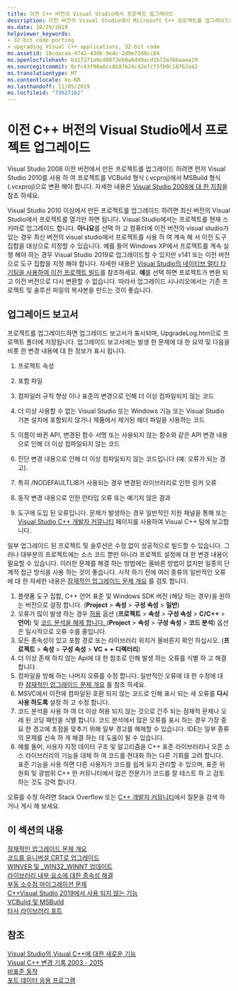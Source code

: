 ```yaml
---
title: 이전 C++ 버전의 Visual Studio에서 프로젝트 업그레이드
description: 이전 버전의 Visual Studio에서 Microsoft C++ 프로젝트를 업그레이드하는 방법.
ms.date: 10/29/2019
helpviewer_keywords:
- 32-bit code porting
- upgrading Visual C++ applications, 32-bit code
ms.assetid: 18cdacaa-4742-43db-9e4c-2d9e73d8cc84
ms.openlocfilehash: b317271a9cd0873e60a6dd9acd1b73a766aaea19
ms.sourcegitcommit: 0cfc43f90a6cc8b97b24c42efcf5fb9c18762a42
ms.translationtype: MT
ms.contentlocale: ko-KR
ms.lasthandoff: 11/05/2019
ms.locfileid: "73627162"
---
```

# <a name="upgrade-c-projects-from-earlier-versions-of-visual-studio"></a>이전 C++ 버전의 Visual Studio에서 프로젝트 업그레이드

Visual Studio 2008 이전 버전에서 만든 프로젝트를 업그레이드 하려면 먼저 Visual Studio 2010를 사용 하 여 프로젝트를 VCBuild 형식 (.vcproj)에서 MSBuild 형식 (.vcxproj)으로 변환 해야 합니다. 자세한 내용은 [Visual Studio 2008에 대 한 지침](use-native-multi-targeting.md#instructions-for-visual-studio-2008)을 참조 하세요.

Visual Studio 2010 이상에서 만든 프로젝트를 업그레이드 하려면 최신 버전의 Visual Studio에서 프로젝트를 열기만 하면 됩니다. Visual Studio에서는 프로젝트를 현재 스키마로 업그레이드 합니다. **아니요**를 선택 하 고 컴퓨터에 이전 버전의 visual studio가 있는 경우 최신 버전의 visual studio에서 프로젝트를 사용 하 여 계속 해 서 이전 도구 집합을 대상으로 지정할 수 있습니다. 예를 들어 Windows XP에서 프로젝트를 계속 실행 해야 하는 경우 Visual Studio 2019로 업그레이드할 수 있지만 v141 또는 이전 버전으로 도구 집합을 지정 해야 합니다. 자세한 내용은 [Visual Studio의 네이티브 멀티 타기팅을 사용하여 이전 프로젝트 빌드](use-native-multi-targeting.md)를 참조하세요. **예**를 선택 하면 프로젝트가 변환 되 고 이전 버전으로 다시 변환할 수 없습니다. 따라서 업그레이드 시나리오에서는 기존 프로젝트 및 솔루션 파일의 복사본을 만드는 것이 좋습니다.

## <a name="upgrade-reports"></a>업그레이드 보고서

프로젝트를 업그레이드하면 업그레이드 보고서가 표시되며, UpgradeLog.htm으로 프로젝트 폴더에 저장됩니다. 업그레이드 보고서에는 발생 한 문제에 대 한 요약 및 다음을 비롯 한 변경 내용에 대 한 정보가 표시 됩니다.

1. 프로젝트 속성

2. 포함 파일

3. 컴파일러 규칙 향상 이나 표준의 변경으로 인해 더 이상 컴파일되지 않는 코드

4. 더 이상 사용할 수 없는 Visual Studio 또는 Windows 기능 또는 Visual Studio 기본 설치에 포함되지 않거나 제품에서 제거된 헤더 파일을 사용하는 코드

5. 이름이 바뀐 API, 변경된 함수 서명 또는 사용되지 않는 함수와 같은 API 변경 내용으로 인해 더 이상 컴파일되지 않는 코드

6. 진단 변경 내용으로 인해 더 이상 컴파일되지 않는 코드입니다 (예: 오류가 되는 경고).

7. 특히 /NODEFAULTLIB가 사용되는 경우 변경된 라이브러리로 인한 링커 오류

8. 동작 변경 내용으로 인한 런타임 오류 또는 예기치 않은 결과

9. 도구에 도입 된 오류입니다. 문제가 발생하는 경우 일반적인 지원 채널을 통해 또는 [Visual Studio C++ 개발자 커뮤니티](https://developercommunity.visualstudio.com/spaces/62/index.html) 페이지를 사용하여 Visual C++ 팀에 보고합니다.

일부 업그레이드 된 프로젝트 및 솔루션은 수정 없이 성공적으로 빌드할 수 있습니다. 그러나 대부분의 프로젝트에는 소스 코드 뿐만 아니라 프로젝트 설정에 대 한 변경 내용이 필요할 수 있습니다. 이러한 문제를 해결 하는 방법에는 올바른 방법이 없지만 일종의 단계적 접근 방식을 사용 하는 것이 좋습니다. 시작 하기 전에 여러 종류의 일반적인 오류에 대 한 자세한 내용은 [잠재적인 업그레이드 문제 개요](../porting/overview-of-potential-upgrade-issues-visual-cpp.md) 를 검토 합니다.

 1. 플랫폼 도구 집합, C++ 언어 표준 및 Windows SDK 버전 (해당 하는 경우)을 원하는 버전으로 설정 합니다. (**Project** > **속성** > **구성 속성** > **일반**)
 1. 오류가 많이 발생 하는 경우 [허용](../build/reference/permissive-standards-conformance.md) 옵션 (**프로젝트** > **속성** > **구성 속성** > **C/C++**  > **언어**) 및 [코드 분석을 해제 합니다. ](/visualstudio/code-quality/code-analysis-for-c-cpp-overview)(**Project** > **속성** > **구성 속성** > **코드 분석**) 옵션은 일시적으로 오류 수를 줄입니다.
 1. 모든 종속성이 있고 포함 경로 또는 라이브러리 위치가 올바른지 확인 하십시오. (**프로젝트** > **속성** > **구성 속성** > **VC + + 디렉터리**)
 1. 더 이상 존재 하지 않는 Api에 대 한 참조로 인해 발생 하는 오류를 식별 하 고 해결 합니다.
 1. 컴파일을 방해 하는 나머지 오류를 수정 합니다. 일반적인 오류에 대 한 수정에 대 한 [잠재적인 업그레이드 문제 개요](../porting/overview-of-potential-upgrade-issues-visual-cpp.md) 를 참조 하세요.
 1. MSVC에서 이전에 컴파일된 호환 되지 않는 코드로 인해 표시 되는 새 오류를 **다시 사용 하도록** 설정 하 고 수정 합니다.
 1. 코드 분석을 사용 하 여 더 이상 허용 되지 않는 것으로 간주 되는 잠재적 문제나 오래 된 코딩 패턴을 식별 합니다. 코드 분석에서 많은 오류를 표시 하는 경우 가장 중요 한 경고에 초점을 맞추기 위해 일부 경고를 해제할 수 있습니다. IDE는 일부 종류의 문제를 신속 하 게 해결 하는 데 도움이 될 수 있습니다.
 1. 예를 들어, 사용자 지정 데이터 구조 및 알고리즘을 C++ 표준 라이브러리나 오픈 소스 라이브러리의 기능을 대체 하 여 코드를 현대화 하는 다른 기회를 고려 합니다. 표준 기능을 사용 하면 다른 사용자가 코드를 쉽게 유지 관리할 수 있으며, 표준 위원회 및 광범위 C++ 한 커뮤니티에서 많은 전문가가 코드를 잘 테스트 하 고 검토 하는 것도 강력 합니다.

오류를 수정 하려면 Stack Overflow 또는 [ C++ 개발자 커뮤니티](https://developercommunity.visualstudio.com/spaces/62/index.html)에서 질문을 검색 하거나 게시 해 보세요.

## <a name="in-this-section"></a>이 섹션의 내용

[잠재적인 업그레이드 문제 개요](overview-of-potential-upgrade-issues-visual-cpp.md)<br/>
[코드를 유니버설 CRT로 업그레이드](upgrade-your-code-to-the-universal-crt.md)<br/>
[WINVER 및 _WIN32_WINNT 업데이트](modifying-winver-and-win32-winnt.md)<br/>
[라이브러리 내부 요소에 대한 종속성 해결](fix-your-dependencies-on-library-internals.md)<br/>
[부동 소수점 마이그레이션 문제](floating-point-migration-issues.md)<br/>
[C++Visual Studio 2019에서 사용 되지 않는 기능](features-deprecated-in-visual-studio.md)<br/>
[VCBuild 및 MSBuild](build-system-changes.md)<br/>
[타사 라이브러리 포트](porting-third-party-libraries.md)<br/>

## <a name="see-also"></a>참조

[Visual Studio의 Visual C++에 대한 새로운 기능](../overview/what-s-new-for-visual-cpp-in-visual-studio.md)<br/>
[Visual C++ 변경 기록 2003 - 2015](../porting/visual-cpp-change-history-2003-2015.md)<br/>
[비표준 동작](../cpp/nonstandard-behavior.md)<br/>
[포트 데이터 응용 프로그램](../data/data-access-programming-mfc-atl.md)<br/>
